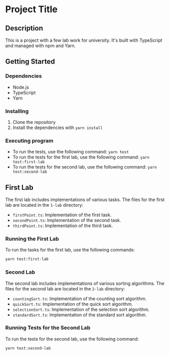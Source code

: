 # Project Title

## Description

This is a project with a few lab work for university. It's built with TypeScript and managed with npm and Yarn.

## Getting Started

### Dependencies

- Node.js
- TypeScript
- Yarn

### Installing

1. Clone the repository
2. Install the dependencies with `yarn install`

### Executing program

- To run the tests, use the following command: `yarn test`
- To run the tests for the first lab, use the following command: `yarn test:first-lab`
- To run the tests for the second lab, use the following command: `yarn test:second-lab`

## First Lab

The first lab includes implementations of various tasks. The files for the first lab are located in the `1-lab` directory:

- `firstPoint.ts`: Implementation of the first task.
- `secondPoint.ts`: Implementation of the second task.
- `thirdPoint.ts`: Implementation of the third task.

### Running the First Lab

To run the tasks for the first lab, use the following commands:

```bash
yarn test:first-lab
```

### Second Lab

The second lab includes implementations of various sorting algorithms. The files for the second lab are located in the `2-lab` directory:

- `countingSort.ts`: Implementation of the counting sort algorithm.
- `quickSort.ts`: Implementation of the quick sort algorithm.
- `selectionSort.ts`: Implementation of the selection sort algorithm.
- `standardSort.ts`: Implementation of the standard sort algorithm.

### Running Tests for the Second Lab

To run the tests for the second lab, use the following command:

```bash
yarn test:second-lab
```
